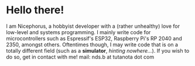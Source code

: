 # Hello there!
I am Nicephorus, a hobbyist developer with a (rather unhealthy) love for low-level and systems programming.
I mainly write code for microcontrollers such as Espressif's ESP32, Raspberry Pi's RP 2040 and 2350, amongst others.
Oftentimes though, I may write code that is on a totally different field (such as a **simulator**, *hinting nowhere...*).
If you wish to do so, get in contact with me! 
mail: nds.b at tutanota dot com
